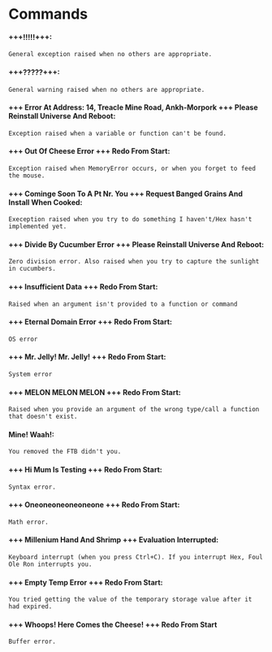 # Commands
#### +++!!!!!+++:  
	General exception raised when no others are appropriate.
#### +++?????+++:  
	General warning raised when no others are appropriate.
#### +++ Error At Address: 14, Treacle Mine Road, Ankh-Morpork +++ Please Reinstall Universe And Reboot:  
	Exception raised when a variable or function can't be found.
#### +++ Out Of Cheese Error +++ Redo From Start:  
	Exception raised when MemoryError occurs, or when you forget to feed the mouse.
#### +++ Cominge Soon To A Pt Nr. You +++ Request Banged Grains And Install When Cooked:  
	Exeception raised when you try to do something I haven't/Hex hasn't implemented yet.
#### +++ Divide By Cucumber Error +++ Please Reinstall Universe And Reboot:  
	Zero division error. Also raised when you try to capture the sunlight in cucumbers.
#### +++ Insufficient Data +++ Redo From Start:  
	Raised when an argument isn't provided to a function or command
#### +++ Eternal Domain Error +++ Redo From Start:  
	OS error
#### +++ Mr. Jelly! Mr. Jelly! +++ Redo From Start:  
	System error
#### +++ MELON MELON MELON +++ Redo From Start:  
	Raised when you provide an argument of the wrong type/call a function that doesn't exist.
#### Mine! Waah!:  
	You removed the FTB didn't you.
#### +++ Hi Mum Is Testing +++ Redo From Start:  
	Syntax error.
#### +++ Oneoneoneoneoneone +++ Redo From Start:  
	Math error.
#### +++ Millenium Hand And Shrimp +++ Evaluation Interrupted:  
	Keyboard interrupt (when you press Ctrl+C). If you interrupt Hex, Foul Ole Ron interrupts you.
#### +++ Empty Temp Error +++ Redo From Start:  
	You tried getting the value of the temporary storage value after it had expired.
#### +++ Whoops! Here Comes the Cheese! +++ Redo From Start  
	Buffer error.